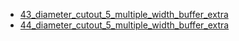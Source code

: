 * [43_diameter_cutout_5_multiple_width_buffer_extra](43_diameter_cutout_5_multiple_width_buffer_extra)
* [44_diameter_cutout_5_multiple_width_buffer_extra](44_diameter_cutout_5_multiple_width_buffer_extra)
